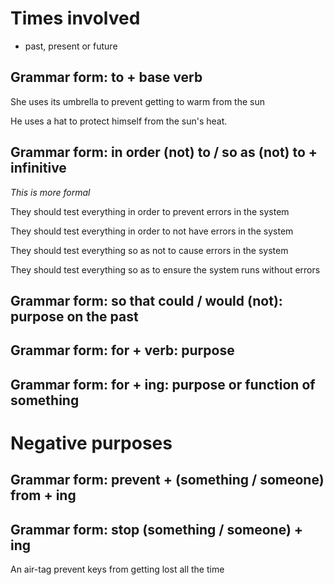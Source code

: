 # Times involved

- past, present or future

## Grammar form: **to + base verb**

She uses its umbrella to prevent getting to warm from the sun 

He uses a hat to protect himself from the sun's heat.


## Grammar form: **in order (not) to / so as (not) to** + infinitive

*This is more formal*

They should test everything in order to prevent errors in the system

They should test everything in order to not have errors in the system

They should test everything so as not to cause errors in the system

They should test everything so as to ensure the system runs without errors

## Grammar form: so that could / would (not): purpose on the past 

## Grammar form: for + verb: purpose

## Grammar form: for + ing: purpose or function of something 

# Negative purposes

## Grammar form: prevent + (something / someone) from + ing

## Grammar form: stop (something / someone) + ing 

An air-tag prevent keys from getting lost all the time

